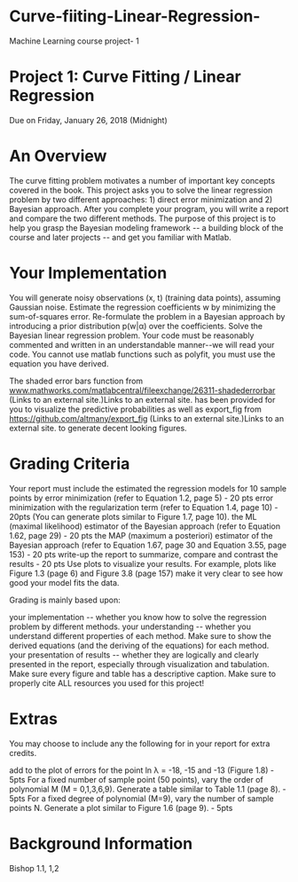 # Curve-fiiting-Linear-Regression-
Machine Learning course project- 1
# Project 1: Curve Fitting / Linear Regression 
Due on Friday, January 26, 2018 (Midnight)
# An Overview
The curve fitting problem motivates a number of important key concepts covered in the book. This project asks you to solve the linear regression problem by two different approaches: 1) direct error minimization and 2) Bayesian approach. After you complete your program, you will write a report and compare the two different methods. The purpose of this project is to help you grasp the Bayesian modeling framework -- a building block of the course and later projects -- and get you familiar with Matlab.

# Your Implementation
You will generate noisy observations (x, t) (training data points), assuming Gaussian noise. Estimate the regression coefficients w by minimizing the sum-of-squares error. Re-formulate the problem in a Bayesian approach by introducing a prior distribution p(w|α) over the coefficients. Solve the Bayesian linear regression problem.  Your code must be reasonably commented and written in an understandable manner--we will read your code.  You cannot use matlab functions such as polyfit, you must use the equation you have derived.

The shaded error bars function from www.mathworks.com/matlabcentral/fileexchange/26311-shadederrorbar (Links to an external site.)Links to an external site. has been provided for you to visualize the predictive probabilities as well as export_fig from https://github.com/altmany/export_fig (Links to an external site.)Links to an external site. to generate decent looking figures.  


# Grading Criteria
Your report must include the estimated the regression models for 10 sample points by
error minimization (refer to Equation 1.2, page 5)  - 20 pts
error minimization with the regularization term (refer to Equation 1.4, page 10) - 20pts  (You can generate plots similar to Figure 1.7, page 10).
the ML (maximal likelihood) estimator of the Bayesian approach (refer to Equation 1.62, page 29)  - 20 pts
the MAP (maximum a posteriori) estimator of the Bayesian approach (refer to Equation 1.67, page 30 and Equation 3.55, page 153) - 20 pts
write-up the report to summarize, compare and contrast the results - 20 pts
Use plots to visualize your results. For example, plots like Figure 1.3 (page 6) and Figure 3.8 (page 157) make it very clear to see how good your model fits the data.  

Grading is mainly based upon:

your implementation -- whether you know how to solve the regression problem by different methods.
your understanding -- whether you understand different properties of each method.  Make sure to show the derived equations (and the deriving of the equations) for each method.  
your presentation of results -- whether they are logically and clearly presented in the report, especially through visualization and tabulation.  Make sure every figure and table has a descriptive caption.
Make sure to properly cite ALL resources you used for this project!
# Extras
You may choose to include any the following for in your report for extra credits.

add to the plot of errors for the point ln λ = -18, -15 and -13 (Figure 1.8) - 5pts
For a fixed number of sample point (50 points), vary the order of polynomial M (M = 0,1,3,6,9). Generate a table similar to Table 1.1 (page 8). - 5pts
For a fixed degree of polynomial (M=9), vary the number of sample points N. Generate a plot similar to Figure 1.6 (page 9). - 5pts

# Background Information
Bishop 1.1, 1,2
